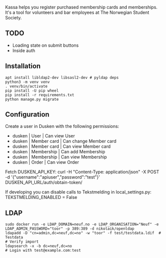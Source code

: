 Kassa helps you register purchased membership cards and memberships. It's a tool for volunteers and bar employees at The Norwegian Student Society.

## TODO
* Loading state on submit buttons
* Inside auth

## Installation
    apt install libldap2-dev libsasl2-dev # pyldap deps
    python3 -m venv venv
    . venv/bin/activate
    pip install -U pip wheel
    pip install -r requirements.txt
    python manage.py migrate

## Configuration
Create a user in Dusken with the following permissions:
* dusken | User | Can view User
* dusken | Member card | Can change Member card
* dusken | Member card | Can view Member card
* dusken | Membership | Can add Membership
* dusken | Membership | Can view Membership
* dusken | Order | Can view Order

Fetch DUSKEN_API_KEY:
    curl -H "Content-Type: application/json" -X POST -d '{"username":"apiuser","password":"test"}' DUSKEN_API_URL/auth/obtain-token/

If developing you can disable calls to Tekstmelding in local_settings.py:
    TEKSTMELDING_ENABLED = False

## LDAP
    sudo docker run -e LDAP_DOMAIN=neuf.no -e LDAP_ORGANISATION="Neuf" -e LDAP_ADMIN_PASSWORD="toor" -p 389:389 -d nikolaik/openldap
    ldapadd -D "cn=admin,dc=neuf,dc=no" -w "toor" -f test/testdata.ldif  # Testdata
    # Verify import
    ldapsearch -x -b dc=neuf,dc=no
    # Login with test@example.com:test